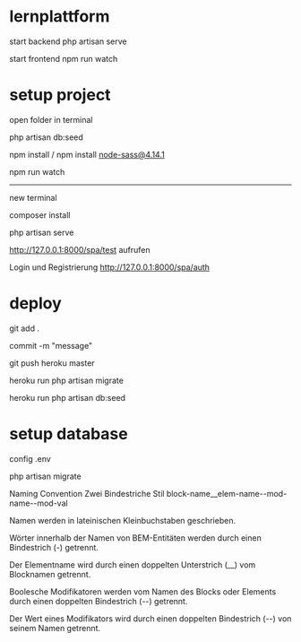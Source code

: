 # lernplattform

start backend
php artisan serve

start frontend
npm run watch

# setup project

open folder in terminal

php artisan db:seed

npm install / npm install node-sass@4.14.1

npm run watch

---

new terminal

composer install

php artisan serve

http://127.0.0.1:8000/spa/test aufrufen

Login und Registrierung
http://127.0.0.1:8000/spa/auth

# deploy

git add .

commit -m "message"

git push heroku master

heroku run php artisan migrate

heroku run php artisan db:seed

# setup database

config .env

php artisan migrate

Naming Convention
Zwei Bindestriche Stil
block-name\_\_elem-name--mod-name--mod-val

Namen werden in lateinischen Kleinbuchstaben geschrieben.

Wörter innerhalb der Namen von BEM-Entitäten werden durch einen Bindestrich (-) getrennt.

Der Elementname wird durch einen doppelten Unterstrich (\_\_) vom Blocknamen getrennt.

Boolesche Modifikatoren werden vom Namen des Blocks oder Elements durch einen doppelten Bindestrich (--) getrennt.

Der Wert eines Modifikators wird durch einen doppelten Bindestrich (--) von seinem Namen getrennt.

